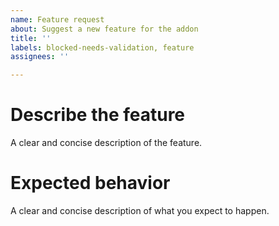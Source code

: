 ```yaml
---
name: Feature request
about: Suggest a new feature for the addon
title: ''
labels: blocked-needs-validation, feature
assignees: ''

---
```


# Describe the feature

A clear and concise description of the feature.

# Expected behavior
A clear and concise description of what you expect to happen.
